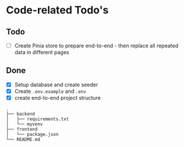# Code-related Todo's
## Todo
- [ ] Create Pinia store to prepare end-to-end
      - then replace all repeated data in different pages

## Done
- [x] Setup database and create seeder
- [x] Create `.env.example` and `.env`
- [x] create end-to-end project structure
```
.
├── backend
│   ├── requirements.txt
│   └── myvenv
├── frontend
│   └── package.json
└── README.md
```
